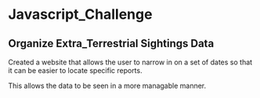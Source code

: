 # Javascript_Challenge


## Organize Extra_Terrestrial Sightings Data

Created a website that allows the user to narrow in on a set of dates so that it can be easier to locate specific reports.  

This allows the data to be seen in a more managable manner. 


